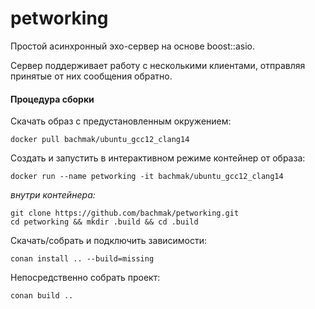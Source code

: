 # petworking

Простой асинхронный эхо-сервер на основе boost::asio.

Сервер поддерживает работу с несколькими клиентами, отправляя принятые от них сообщения обратно.

#### Процедура сборки

Скачать образ с предустановленным окружением:
```
docker pull bachmak/ubuntu_gcc12_clang14
```
Создать и запустить в интерактивном режиме контейнер от образа:
```
docker run --name petworking -it bachmak/ubuntu_gcc12_clang14
```
_внутри контейнера:_
```
git clone https://github.com/bachmak/petworking.git
cd petworking && mkdir .build && cd .build
```
Скачать/собрать и подключить зависимости:
```
conan install .. --build=missing
```
Непосредственно собрать проект:
```
conan build ..
```
